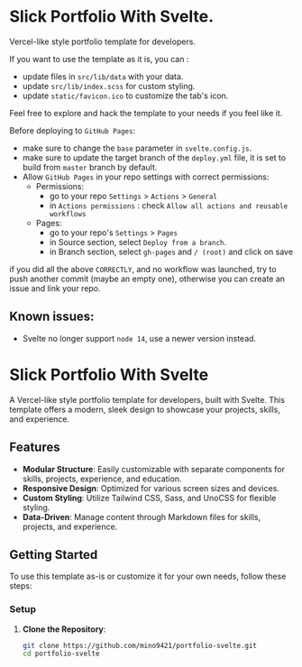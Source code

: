 # Slick Portfolio With Svelte.

Vercel-like style portfolio template for developers.

If you want to use the template as it is, you can :

- update files in `src/lib/data` with your data.
- update `src/lib/index.scss` for custom styling.
- update `static/favicon.ico` to customize the tab's icon.

Feel free to explore and hack the template to your needs if you feel like it.

Before deploying to `GitHub Pages`:

- make sure to change the `base` parameter in `svelte.config.js`.
- make sure to update the target branch of the `deploy.yml` file, it is set to build from `master` branch by default.
- Allow `GitHub Pages` in your repo settings with correct permissions:
  - Permissions:
    - go to your repo `Settings` > `Actions` > `General`
    - in `Actions permissions` : check `Allow all actions and reusable workflows`
  - Pages:
    - go to your repo's `Settings` > `Pages`
    - in Source section, select `Deploy from a branch`.
    - in Branch section, select `gh-pages` and `/ (root)` and click on save

if you did all the above `CORRECTLY`, and no workflow was launched, try to push another commit (maybe an empty one), otherwise you can create an issue and link your repo.

## Known issues:

- Svelte no longer support `node 14`, use a newer version instead.


# Slick Portfolio With Svelte

A Vercel-like style portfolio template for developers, built with Svelte. This template offers a modern, sleek design to showcase your projects, skills, and experience.

## Features

- **Modular Structure**: Easily customizable with separate components for skills, projects, experience, and education.
- **Responsive Design**: Optimized for various screen sizes and devices.
- **Custom Styling**: Utilize Tailwind CSS, Sass, and UnoCSS for flexible styling.
- **Data-Driven**: Manage content through Markdown files for skills, projects, and experience.

## Getting Started

To use this template as-is or customize it for your own needs, follow these steps:

### Setup

1. **Clone the Repository**:
   ```sh
   git clone https://github.com/mino9421/portfolio-svelte.git
   cd portfolio-svelte
